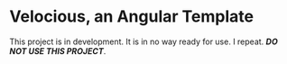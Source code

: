 # Velocious, an Angular Template
This project is in development. It is in no way ready for use. I repeat. ***DO NOT USE THIS PROJECT***.

